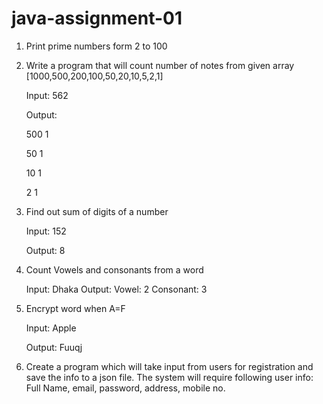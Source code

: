 # java-assignment-01
1. Print prime numbers form 2 to 100
2. Write a program that will count number of notes from given array
[1000,500,200,100,50,20,10,5,2,1]


   Input: 562

   Output: 

   500 1

   50 1

   10 1

   2 1



3.  Find out sum of digits of a number


      Input: 152


      Output: 8





4. Count Vowels and consonants from a word


      Input: Dhaka
      Output:
      Vowel: 2
      Consonant: 3





5. Encrypt word when A=F 

      Input: Apple
      
      Output: Fuuqj





6. Create a program which will take input from users for registration and save the info to a json file. The system will require following user info:
Full Name, email, password, address, mobile no.

